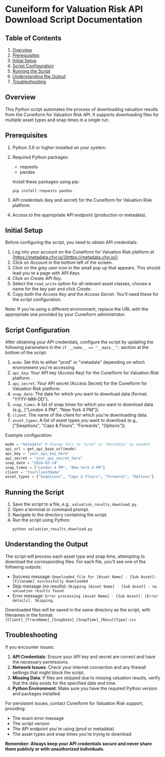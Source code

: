 # Cuneiform for Valuation Risk API Download Script Documentation

## Table of Contents
1. [Overview](#overview)
2. [Prerequisites](#prerequisites)
3. [Initial Setup](#initial-setup)
4. [Script Configuration](#script-configuration)
5. [Running the Script](#running-the-script)
6. [Understanding the Output](#understanding-the-output)
7. [Troubleshooting](#troubleshooting)

## Overview

This Python script automates the process of downloading valuation results from the Cuneiform for Valuation Risk API. It supports downloading files for multiple asset types and snap times in a single run.

## Prerequisites

1. Python 3.6 or higher installed on your system.
2. Required Python packages:
   - requests
   - pandas
   
   Install these packages using pip:
   ```
   pip install requests pandas
   ```
3. API credentials (key and secret) for the Cuneiform for Valuation Risk platform.
4. Access to the appropriate API endpoint (production or metadata).

## Initial Setup

Before configuring the script, you need to obtain API credentials:

1. Log into your account on the Cuneiform for Valuation Risk platform at [https://metadata.cfvr.io/](https://metadata.cfvr.io/)
2. Click on _Account_ in the bottom left of the screen.
3. Click on the grey user icon in the small pop up that appears. This should lead you to a page with API Keys.
4. Click on _Create API Key_.
5. Select the `read_write` option for all relevant asset classes, choose a name for the key pair and click _Create_.
6. Copy both the _Access Key_ and the _Access Secret_. You'll need these for the script configuration.

Note: If you're using a different environment, replace the URL with the appropriate one provided by your Cuneiform administrator.

## Script Configuration

After obtaining your API credentials, configure the script by updating the following parameters in the `if __name__ == "__main__":` section at the bottom of the script:

1. `mode`: Set this to either "prod" or "metadata" depending on which environment you're accessing.
2. `api_key`: Your API key (Access Key) for the Cuneiform for Valuation Risk platform.
3. `api_secret`: Your API secret (Access Secret) for the Cuneiform for Valuation Risk platform.
4. `snap_date`: The date for which you want to download data (format: "YYYY-MM-DD").
5. `snap_times`: A list of snap times for which you want to download data (e.g., ["London 4 PM", "New York 4 PM"]).
6. `client`: The name of the client for which you're downloading data.
7. `asset_types`: A list of asset types you want to download (e.g., ["Swaptions", "Caps & Floors", "Forwards", "Options"]).

Example configuration:

```python
mode = "metadata" # Change this to "prod" or "metadata" as needed
api_url = get_api_base_url(mode)
api_key = "your_api_key_here"
api_secret = "your_api_secret_here"
snap_date = "2024-03-14"
snap_times = ["London 4 PM", "New York 4 PM"]
client = "YourClientName"
asset_types = ["Swaptions", "Caps & Floors", "Forwards", "Options"]
```

## Running the Script

1. Save the script to a file, e.g., `valuation_results_download.py`.
2. Open a terminal or command prompt.
3. Navigate to the directory containing the script.
4. Run the script using Python:
   ```
   python valuation_results_download.py
   ```

## Understanding the Output

The script will process each asset type and snap time, attempting to download the corresponding files. For each file, you'll see one of the following outputs:

- Success message: `Downloaded file for [Asset Name] - [Sub Asset]: [Filename] successfully downloaded`
- Skip message (no results): `Skipping [Asset Name] - [Sub Asset] - no valuation results found`
- Error message: `Error processing [Asset Name] - [Sub Asset]: [Error details]. Skipping.`

Downloaded files will be saved in the same directory as the script, with filenames in the format:
`[Client]_[TraceName]_[SnapDate]_[SnapTime]_[ResultType].csv`

## Troubleshooting

If you encounter issues:

1. **API Credentials**: Ensure your API key and secret are correct and have the necessary permissions.
2. **Network Issues**: Check your internet connection and any firewall settings that might block the script.
3. **Missing Data**: If files are skipped due to missing valuation results, verify that the data exists for the specified date and time.
4. **Python Environment**: Make sure you have the required Python version and packages installed.

For persistent issues, contact Cuneiform for Valuation Risk support, providing:
- The exact error message
- The script version
- The API endpoint you're using (prod or metadata)
- The asset types and snap times you're trying to download

**Remember: Always keep your API credentials secure and never share them publicly or with unauthorized individuals.**
